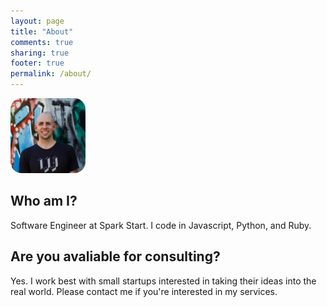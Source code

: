```yaml
---
layout: page
title: "About"
comments: true
sharing: true
footer: true
permalink: /about/
---
```


<img src="/images/kevin.jpg" title="Kevin Coleman" class="responsive-img" style="border-radius: 18px; width: 120px;margin-left: auto;margin-right: auto" />

## Who am I?

Software Engineer at Spark Start. I code in Javascript, Python, and Ruby.

## Are you avaliable for consulting?

Yes. I work best with small startups interested in taking their ideas into the real world. Please contact me if you're interested in my services.

